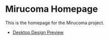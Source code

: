 # Mirucoma Homepage

This is the homepage for the Mirucoma project.

- [Desktop Design Preview](https://www.figma.com/proto/28tCGR4USk25Zt0aGR5oWG/HP.Design?node-id=2-2246&scaling=scale-down-width&page-id=0%3A1)
